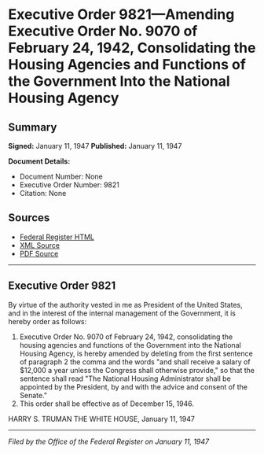 # Executive Order 9821—Amending Executive Order No. 9070 of February 24, 1942, Consolidating the Housing Agencies and Functions of the Government Into the National Housing Agency

## Summary

**Signed:** January 11, 1947
**Published:** January 11, 1947

**Document Details:**
- Document Number: None
- Executive Order Number: 9821
- Citation: None

## Sources
- [Federal Register HTML](https://www.presidency.ucsb.edu/documents/executive-order-9821-amending-executive-order-no-9070-february-24-1942-consolidating-the)
- [XML Source](None)
- [PDF Source](None)

---

## Executive Order 9821

By virtue of the authority vested in me as President of the United States, and in the interest of the internal management of the Government, it is hereby order as follows:
1. Executive Order No. 9070 of February 24, 1942, consolidating the housing agencies and functions of the Government into the National Housing Agency, is hereby amended by deleting from the first sentence of paragraph 2 the comma and the words "and shall receive a salary of $12,000 a year unless the Congress shall otherwise provide," so that the sentence shall read "The National Housing Administrator shall be appointed by the President, by and with the advice and consent of the Senate."
2. This order shall be effective as of December 15, 1946.

HARRY S. TRUMAN
THE WHITE HOUSE,
January 11, 1947

---

*Filed by the Office of the Federal Register on January 11, 1947*
